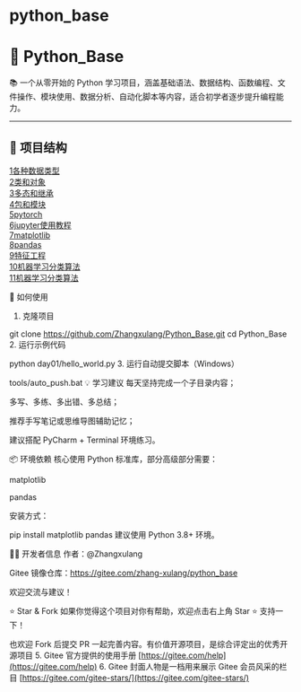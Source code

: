 # python_base
# 🐍 Python_Base

📚 一个从零开始的 Python 学习项目，涵盖基础语法、数据结构、函数编程、文件操作、模块使用、数据分析、自动化脚本等内容，适合初学者逐步提升编程能力。

---

## 📁 项目结构

[1各种数据类型](./day4)\
[2类和对象](./day5/5-类和对象.py)\
[3多态和继承](./day6)\
[4包和模块](./day7/3-使用包.py)\
[5pytorch](./pytorch)\
[6jupyter使用教程](./day10)\
[7matplotlib](./day11)\
[8pandas](./day12)\
[9特征工程](./day13/1-特征工程.ipynb)\
[10机器学习分类算法](./day13/2-机器学习分类算法.ipynb)\
[11机器学习分类算法](./day15/3-机器学习回归算法.ipynb)





🚀 如何使用
1. 克隆项目

git clone https://github.com/Zhangxulang/Python_Base.git
cd Python_Base
2. 运行示例代码

python day01/hello_world.py
3. 运行自动提交脚本（Windows）

tools/auto_push.bat
💡 学习建议
每天坚持完成一个子目录内容；

多写、多练、多出错、多总结；

推荐手写笔记或思维导图辅助记忆；

建议搭配 PyCharm + Terminal 环境练习。

📦 环境依赖
核心使用 Python 标准库，部分高级部分需要：

matplotlib

pandas

安装方式：

pip install matplotlib pandas
建议使用 Python 3.8+ 环境。

👨‍💻 开发者信息
作者：@Zhangxulang

Gitee 镜像仓库：https://gitee.com/zhang-xulang/python_base

欢迎交流与建议！

⭐ Star & Fork
如果你觉得这个项目对你有帮助，欢迎点击右上角 Star ⭐ 支持一下！

也欢迎 Fork 后提交 PR 一起完善内容。有价值开源项目，是综合评定出的优秀开源项目
5.  Gitee 官方提供的使用手册 [https://gitee.com/help](https://gitee.com/help)
6.  Gitee 封面人物是一档用来展示 Gitee 会员风采的栏目 [https://gitee.com/gitee-stars/](https://gitee.com/gitee-stars/)
